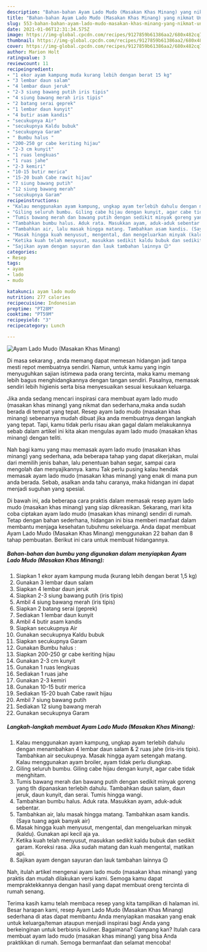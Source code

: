 ```yaml
---
description: "Bahan-bahan Ayam Lado Mudo (Masakan Khas Minang) yang nikmat Untuk Jualan"
title: "Bahan-bahan Ayam Lado Mudo (Masakan Khas Minang) yang nikmat Untuk Jualan"
slug: 553-bahan-bahan-ayam-lado-mudo-masakan-khas-minang-yang-nikmat-untuk-jualan
date: 2021-01-06T12:31:34.575Z
image: https://img-global.cpcdn.com/recipes/9127859b61386aa2/680x482cq70/ayam-lado-mudo-masakan-khas-minang-foto-resep-utama.jpg
thumbnail: https://img-global.cpcdn.com/recipes/9127859b61386aa2/680x482cq70/ayam-lado-mudo-masakan-khas-minang-foto-resep-utama.jpg
cover: https://img-global.cpcdn.com/recipes/9127859b61386aa2/680x482cq70/ayam-lado-mudo-masakan-khas-minang-foto-resep-utama.jpg
author: Marion Holt
ratingvalue: 3
reviewcount: 11
recipeingredient:
- "1 ekor ayam kampung muda kurang lebih dengan berat 15 kg"
- "3 lembar daun salam"
- "4 lembar daun jeruk"
- "2-3 siung bawang putih iris tipis"
- "4 siung bawang merah iris tipis"
- "2 batang serai geprek"
- "1 lembar daun kunyit"
- "4 butir asam kandis"
- "secukupnya Air"
- "secukupnya Kaldu bubuk"
- "secukupnya Garam"
- " Bumbu halus "
- "200-250 gr cabe keriting hijau"
- "2-3 cm kunyit"
- "1 ruas lengkuas"
- "1 ruas jahe"
- "2-3 kemiri"
- "10-15 butir merica"
- "15-20 buah Cabe rawit hijau"
- "7 siung bawang putih"
- "12 siung bawang merah"
- "secukupnya Garam"
recipeinstructions:
- "Kalau menggunakan ayam kampung, ungkap ayam terlebih dahulu dengan menambahkan 4 lembar daun salam &amp; 2 ruas jahe (iris-iris tipis). Tambahkan air secukupnya. Masak hingga ayam setengah matang. Kalau menggunakan ayam broiler, ayam tidak perlu diungkap."
- "Giling seluruh bumbu. Giling cabe hijau dengan kunyit, agar cabe tidak menghitam."
- "Tumis bawang merah dan bawang putih dengan sedikit minyak goreng yang tlh dipanaskan terlebih dahulu. Tambahkan daun salam, daun jeruk, daun kunyit, dan serai. Tumis hingga wangi."
- "Tambahkan bumbu halus. Aduk rata. Masukkan ayam, aduk-aduk sebentar."
- "Tambahkan air, lalu masak hingga matang. Tambahkan asam kandis. (Saya tuang agak banyak air)"
- "Masak hingga kuah menyusut, mengental, dan mengeluarkan minyak (kaldu). Gunakan api kecil aja ya."
- "Ketika kuah telah menyusut, masukkan sedikit kaldu bubuk dan sedikit garam. Koreksi rasa. Jika sudah matang dan kuah mengental, matikan api."
- "Sajikan ayam dengan sayuran dan lauk tambahan lainnya 😉"
categories:
- Resep
tags:
- ayam
- lado
- mudo

katakunci: ayam lado mudo 
nutrition: 277 calories
recipecuisine: Indonesian
preptime: "PT28M"
cooktime: "PT59M"
recipeyield: "3"
recipecategory: Lunch

---
```



![Ayam Lado Mudo (Masakan Khas Minang)](https://img-global.cpcdn.com/recipes/9127859b61386aa2/680x482cq70/ayam-lado-mudo-masakan-khas-minang-foto-resep-utama.jpg)

Di masa  sekarang , anda memang dapat memesan hidangan jadi tanpa mesti repot membuatnya sendiri. Namun, untuk kamu yang ingin menyuguhkan sajian istimewa pada orang tercinta, maka kamu memang lebih bagus menghidangkannya dengan tangan sendiri. Pasalnya, memasak sendiri lebih higienis serta bisa menyesuaikan sesuai kesukaan keluarga.

Jika anda sedang mencari inspirasi cara membuat ayam lado mudo (masakan khas minang) yang nikmat dan sederhana,maka anda sudah berada di tempat yang tepat. Resep ayam lado mudo (masakan khas minang)  sebenarnya mudah dibuat jika anda membuatnya dengan langkah yang tepat. Tapi, kamu tidak perlu risau akan gagal dalam melakukannya 
sebab dalam artikel ini kita akan mengulas ayam lado mudo (masakan khas minang) dengan teliti.  



Nah bagi kamu yang mau memasak ayam lado mudo (masakan khas minang) yang sederhana, ada beberapa tahap yang dapat dikerjakan, mulai dari memilih jenis bahan, lalu penentuan bahan segar, sampai cara mengolah dan menyajikannya. kamu Tak perlu pusing kalau hendak memasak ayam lado mudo (masakan khas minang) yang enak di mana pun anda berada. Sebab, asalkan anda  tahu caranya, maka hidangan ini dapat menjadi suguhan yang spesial.

Di bawah ini, ada beberapa cara praktis  dalam memasak resep ayam lado mudo (masakan khas minang) yang siap dikreasikan. Sekarang, mari kita coba ciptakan ayam lado mudo (masakan khas minang) sendiri di rumah. Tetap dengan bahan sederhana, hidangan ini bisa memberi manfaat dalam membantu menjaga kesehatan tubuhmu sekeluarga. Anda dapat membuat Ayam Lado Mudo (Masakan Khas Minang) menggunakan 22 bahan dan 8 tahap pembuatan. Berikut ini cara untuk membuat hidangannya.

<!--inarticleads1-->

##### Bahan-bahan dan bumbu yang digunakan dalam menyiapkan Ayam Lado Mudo (Masakan Khas Minang):

1. Siapkan 1 ekor ayam kampung muda (kurang lebih dengan berat 1,5 kg)
1. Gunakan 3 lembar daun salam
1. Siapkan 4 lembar daun jeruk
1. Siapkan 2-3 siung bawang putih (iris tipis)
1. Ambil 4 siung bawang merah (iris tipis)
1. Siapkan 2 batang serai (geprek)
1. Sediakan 1 lembar daun kunyit
1. Ambil 4 butir asam kandis
1. Siapkan secukupnya Air
1. Gunakan secukupnya Kaldu bubuk
1. Siapkan secukupnya Garam
1. Gunakan  Bumbu halus :
1. Siapkan 200-250 gr cabe keriting hijau
1. Gunakan 2-3 cm kunyit
1. Gunakan 1 ruas lengkuas
1. Sediakan 1 ruas jahe
1. Gunakan 2-3 kemiri
1. Gunakan 10-15 butir merica
1. Sediakan 15-20 buah Cabe rawit hijau
1. Ambil 7 siung bawang putih
1. Sediakan 12 siung bawang merah
1. Gunakan secukupnya Garam




<!--inarticleads2-->

##### Langkah-langkah membuat Ayam Lado Mudo (Masakan Khas Minang):

1. Kalau menggunakan ayam kampung, ungkap ayam terlebih dahulu dengan menambahkan 4 lembar daun salam &amp; 2 ruas jahe (iris-iris tipis). Tambahkan air secukupnya. Masak hingga ayam setengah matang. Kalau menggunakan ayam broiler, ayam tidak perlu diungkap.
1. Giling seluruh bumbu. Giling cabe hijau dengan kunyit, agar cabe tidak menghitam.
1. Tumis bawang merah dan bawang putih dengan sedikit minyak goreng yang tlh dipanaskan terlebih dahulu. Tambahkan daun salam, daun jeruk, daun kunyit, dan serai. Tumis hingga wangi.
1. Tambahkan bumbu halus. Aduk rata. Masukkan ayam, aduk-aduk sebentar.
1. Tambahkan air, lalu masak hingga matang. Tambahkan asam kandis. (Saya tuang agak banyak air)
1. Masak hingga kuah menyusut, mengental, dan mengeluarkan minyak (kaldu). Gunakan api kecil aja ya.
1. Ketika kuah telah menyusut, masukkan sedikit kaldu bubuk dan sedikit garam. Koreksi rasa. Jika sudah matang dan kuah mengental, matikan api.
1. Sajikan ayam dengan sayuran dan lauk tambahan lainnya 😉




Nah, itulah artikel mengenai  ayam lado mudo (masakan khas minang)  yang praktis dan mudah dilakukan versi kami. Semoga kamu dapat mempraktekkannya dengan hasil yang dapat membuat oreng tercinta di rumah senang. 

Terima kasih kamu telah membaca resep yang kita tampilkan di halaman ini. Besar harapan kami, resep  Ayam Lado Mudo (Masakan Khas Minang) sederhana di atas dapat membantu Anda menyiapkan masakan yang enak untuk keluarga/teman ataupun menjadi inspirasi bagi Anda yang berkeinginan untuk berbisnis kuliner. Bagaimana? Gampang kan? Itulah cara membuat ayam lado mudo (masakan khas minang) yang bisa Anda praktikkan di rumah. Semoga bermanfaat dan selamat mencoba!

